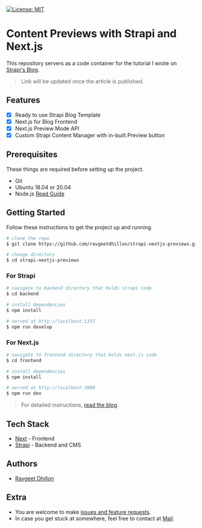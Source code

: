 [![License: MIT](https://img.shields.io/badge/License-MIT-yellow.svg)](https://opensource.org/licenses/MIT)

# Content Previews with Strapi and Next.js

This repository servers as a code container for the tutorial I wrote on [Strapi's Blog](https://strapi.io/blog/#todo).

> Link will be updated once the article is published.

## Features

- [x] Ready to use Strapi Blog Template
- [x] Next.js for Blog Frontend 
- [x] Next.js Preview Mode API
- [x] Custom Strapi Content Manager with in-built Preview button

## Prerequisites

These things are required before setting up the project.

- Git
- Ubuntu 18.04 or 20.04
- Node.js [Read Guide](https://www.digitalocean.com/community/tutorials/how-to-install-node-js-on-ubuntu-20-04)

## Getting Started

Follow these instructions to get the project up and running.

```bash
# clone the repo
$ git clone https://github.com/ravgeetdhillon/strapi-nextjs-previews.git

# change directory
$ cd strapi-nextjs-previews
```

### For Strapi

```bash
# navigate to backend directory that holds strapi code
$ cd backend

# install dependencies
$ npm install

# served at http://localhost:1337
$ npm run develop
```

### For Next.js

```bash
# navigate to frontend directory that holds next.js code
$ cd frontend

# install dependencies
$ npm install

# served at http://localhost:3000
$ npm run dev
```

> For detailed instructions, [read the blog](#todo).

## Tech Stack

* [Next](https://nextjs.org/) - Frontend
* [Strapi](https://strapi.io/) - Backend and CMS

## Authors

- [Ravgeet Dhillon](https://github.com/ravgeetdhillon)

## Extra

- You are welcome to make [issues and feature requests](https://github.com/ravgeetdhillon/strapi-nextjs-previews/issues).
- In case you get stuck at somewhere, feel free to contact at [Mail](mailto:ravgeetdhillon@gmail.com).
